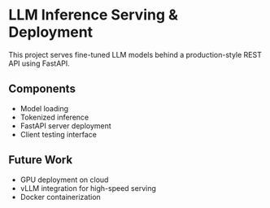 # LLM Inference Serving & Deployment

This project serves fine-tuned LLM models behind a production-style REST API using FastAPI.

## Components

- Model loading
- Tokenized inference
- FastAPI server deployment
- Client testing interface

## Future Work

- GPU deployment on cloud
- vLLM integration for high-speed serving
- Docker containerization

